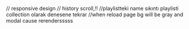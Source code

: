 // responsive design
// history scroll,!!
//playlistteki name sıkıntı playlisti collection olarak denesene tekrar
//when reload page bg will be gray and modal cause rerendersssss